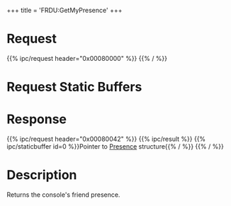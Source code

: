 +++
title = 'FRDU:GetMyPresence'
+++

# Request

{{% ipc/request header="0x00080000" %}}
{{% / %}}

# Request Static Buffers

# Response

{{% ipc/request header="0x00080042" %}}
{{% ipc/result %}}
{{% ipc/staticbuffer id=0 %}}Pointer to [Presence](Friend_Services#presence "wikilink") structure{{% / %}}
{{% / %}}

# Description

Returns the console's friend presence.
